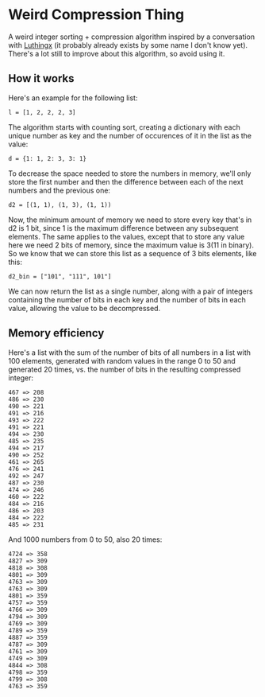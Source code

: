 # Weird Compression Thing
A weird integer sorting + compression algorithm inspired by a conversation with [Luthingx]( https://github.com/Luthingx ) (it probably already exists by some name I don't know yet). There's a lot still to improve about this algorithm, so avoid using it.


## How it works
Here's an example for the following list:

    l = [1, 2, 2, 2, 3]

The algorithm starts with counting sort, creating a dictionary with each unique number as key and the number of occurences of it in the list as the value:

    d = {1: 1, 2: 3, 3: 1}

To decrease the space needed to store the numbers in memory, we'll only store the first number and then the difference between each of the next numbers and the previous one:

    d2 = [(1, 1), (1, 3), (1, 1))
    
Now, the minimum amount of memory we need to store every key that's in d2 is 1 bit, since 1 is the maximum difference between any subsequent elements. The same applies to the values, except that to store any value here we need 2 bits of memory, since the maximum value is 3(11 in binary).
So we know that we can store this list as a sequence of 3 bits elements, like this:

    d2_bin = ["101", "111", 101"]
    
We can now return the list as a single number, along with a pair of integers containing the number of bits in each key and the number of bits in each value, allowing the value to be decompressed.

## Memory efficiency

Here's a list with the sum of the number of bits of all numbers in a list with 100 elements, generated with random values in the range 0 to 50 and generated 20 times, vs. the number of bits in the resulting compressed integer:

    467 => 208
    486 => 230
    490 => 221
    491 => 216
    493 => 222
    491 => 221
    494 => 230
    485 => 235
    494 => 217
    490 => 252
    461 => 265
    476 => 241
    492 => 247
    487 => 230
    474 => 246
    460 => 222
    484 => 216
    486 => 203
    484 => 222
    485 => 231
    
And 1000 numbers from 0 to 50, also 20 times:

    4724 => 358
    4827 => 309
    4818 => 308
    4801 => 309
    4763 => 309
    4763 => 309
    4801 => 359
    4757 => 359
    4766 => 309
    4794 => 309
    4769 => 309
    4789 => 359
    4887 => 359
    4787 => 309
    4761 => 309
    4749 => 309
    4844 => 308
    4798 => 359
    4799 => 308
    4763 => 359
